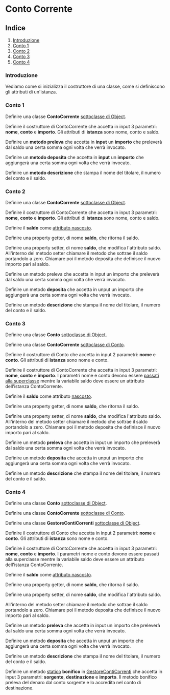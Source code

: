 # Conto Corrente

## Indice
1. [Introduzione](#introduzione)
2. [Conto 1](#conto-1)
3. [Conto 2](#conto-2)
4. [Conto 3](#conto-3)
5. [Conto 4](#conto-4)

### Introduzione
Vediamo come si inizializza il costruttore di una classe, come si definiscono gli attributi di un'istanza.

### Conto 1
Definire una classe **ContoCorrente** <u>sottoclasse di Object</u>.

Definire il costruttore di ContoCorrente che accetta in input 3 parametri: **nome**, **conto** e **importo**. Gli attributi di **istanza** sono nome, conto e saldo.

Definire un **metodo preleva** che accetta in **input** un **importo** che preleverà dal saldo una certa somma ogni volta che verrà  invocato.

Definire un **metodo deposita** che accetta in **input** un **importo** che aggiungerà una certa somma ogni volta che verrà invocato.

Definire un **metodo descrizione** che stampa il nome del titolare, il numero del conto e il saldo.

### Conto 2
Definire una classe **ContoCorrente** <u>sottoclasse di Object</u>.

Definire il costruttore di ContoCorrente che accetta in input 3 parametri: **nome**, **conto** e **importo**. Gli attributi di **istanza** sono nome, conto e saldo.

Definire il **saldo** come <u>attributo nascosto</u>.

Definire una property getter, di nome **saldo**, che ritorna il saldo.

Definire una property setter, di nome **saldo**, che modifica l'attributo saldo. All'interno del metodo setter chiamare il metodo che sottrae il saldo portandolo a zero. Chiamare poi il metodo deposita che definisce il nuovo importo pari al saldo.

Definire un metodo preleva che accetta in input un importo che preleverà dal saldo una certa somma ogni volta che verrà invocato.

Definire un metodo **deposita** che accetta in unput un importo che aggiungerà una certa somma ogni volta che verrà invocato.

Definire un metodo **descrizione** che stampa il nome del titolare, il numero del conto e il saldo.

### Conto 3
Definire una classe **Conto** <u>sottoclasse di Object</u>.

Definire una classe **ContoCorrente** <u>sottoclasse di Conto</u>.

Definire il costruttore di Conto che accetta in input 2 parametri: **nome** e **conto**. Gli attributi di **istanza** sono nome e conto.

Definire il costruttore di ContoCorrente che accetta in input 3 parametri: **nome**, **conto** e **importo**. I parametri nome e conto devono essere <u>passati alla superclasse</u> mentre la variabile saldo deve essere un attributo dell'istanza ContoCorrente.

Definire il **saldo** come attributo <u>nascosto</u>.

Definire una property getter, di nome **saldo**, che ritorna il saldo.

Definire una property setter, di nome **saldo**, che modifica l'attributo saldo. All'interno del metodo setter chiamare il metodo che sottrae il saldo portandolo a zero. Chiamare poi il metodo deposita che definisce il nuovo importo pari al saldo.

Definire un metodo **preleva** che accetta in input un importo che preleverà dal saldo una certa somma ogni volta che verrà invocato.

Definire un metodo **deposita** che accetta in unput un importo che aggiungerà una certa somma ogni volta che verrà invocato.

Definire un metodo **descrizione** che stampa il nome del titolare, il numero del conto e il saldo.

### Conto 4
Definire una classe **Conto** <u>sottoclasse di Object</u>.

Definire una classe **ContoCorrente** <u>sottoclasse di Conto</u>.

Definire una classe **GestoreContiCorrenti** <u>sottoclasse di Object</u>.

Definire il costruttore di Conto che accetta in input 2 parametri: **nome** e **conto**. Gli attributi di **istanza** sono nome e conto. 

Definire il costruttore di ContoCorrente che accetta in input 3 parametri: **nome**, **conto** e **importo**. I parametri nome e conto devono essere passati alla superclasse mentre la variabile saldo deve essere un attributo dell'istanza ContoCorrente.

Definire il **saldo** come <u>attributo nascosto</u>.

Definire una property getter, di nome **saldo**, che ritorna il saldo.

Definire una property setter, di nome **saldo**, che modifica l'attributo saldo.

All'interno del metodo setter chiamare il metodo che sottrae il saldo portandolo a zero. Chiamare poi il metodo deposita che definisce il nuovo importo pari al saldo.

Definire un metodo **preleva** che accetta in input un importo che preleverà dal saldo una certa somma ogni volta che verrà invocato.

Definire un metodo **deposita** che accetta in unput un importo che aggiungerà una certa somma ogni volta che verrà invocato.

Definire un metodo **descrizione** che stampa il nome del titolare, il numero del conto e il saldo.

Definire un metodo <u>statico</u> **bonifico** in <u>GestoreContiCorrenti</u> che accetta in input 3 parametri: **sorgente**, **destinazione** e **importo**. Il metodo bonifico preleva del denaro dal conto sorgente e lo accredita nel conto di destinazione.

